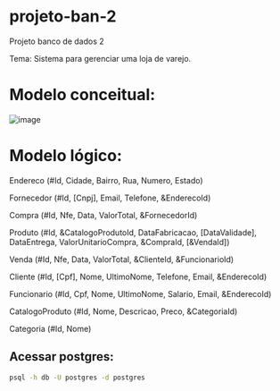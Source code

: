 # projeto-ban-2
Projeto banco de dados 2

Tema: Sistema para gerenciar uma loja de varejo.

# Modelo conceitual:

![image](https://github.com/Mateus-Mannes/projeto-ban-2/assets/64140337/a65497fa-2fc8-4bfe-90b6-4b8f72051e9f)

# Modelo lógico:

Endereco (#Id, Cidade, Bairro, Rua, Numero, Estado)

Fornecedor (#Id, [Cnpj], Email, Telefone, &EnderecoId)

Compra (#Id, Nfe, Data, ValorTotal, &FornecedorId)

Produto (#Id, &CatalogoProdutoId, DataFabricacao, [DataValidade], DataEntrega, ValorUnitarioCompra, &CompraId, [&VendaId])

Venda (#Id, Nfe, Data, ValorTotal, &ClienteId, &FuncionarioId)

Cliente (#Id, [Cpf], Nome, UltimoNome, Telefone, Email, &EnderecoId)

Funcionario (#Id, Cpf, Nome, UltimoNome, Salario, Email, &EnderecoId)

CatalogoProduto (#Id, Nome, Descricao, Preco, &CategoriaId)

Categoria (#Id, Nome)

## Acessar postgres:
```bash
psql -h db -U postgres -d postgres
```